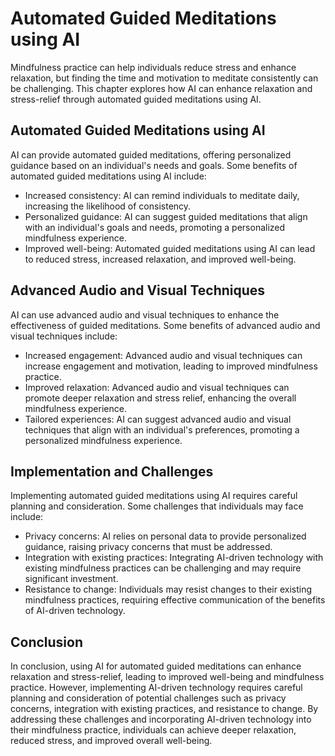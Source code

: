 Automated Guided Meditations using AI
================================================================================================

Mindfulness practice can help individuals reduce stress and enhance relaxation, but finding the time and motivation to meditate consistently can be challenging. This chapter explores how AI can enhance relaxation and stress-relief through automated guided meditations using AI.

Automated Guided Meditations using AI
-------------------------------------

AI can provide automated guided meditations, offering personalized guidance based on an individual's needs and goals. Some benefits of automated guided meditations using AI include:

* Increased consistency: AI can remind individuals to meditate daily, increasing the likelihood of consistency.
* Personalized guidance: AI can suggest guided meditations that align with an individual's goals and needs, promoting a personalized mindfulness experience.
* Improved well-being: Automated guided meditations using AI can lead to reduced stress, increased relaxation, and improved well-being.

Advanced Audio and Visual Techniques
------------------------------------

AI can use advanced audio and visual techniques to enhance the effectiveness of guided meditations. Some benefits of advanced audio and visual techniques include:

* Increased engagement: Advanced audio and visual techniques can increase engagement and motivation, leading to improved mindfulness practice.
* Improved relaxation: Advanced audio and visual techniques can promote deeper relaxation and stress relief, enhancing the overall mindfulness experience.
* Tailored experiences: AI can suggest advanced audio and visual techniques that align with an individual's preferences, promoting a personalized mindfulness experience.

Implementation and Challenges
-----------------------------

Implementing automated guided meditations using AI requires careful planning and consideration. Some challenges that individuals may face include:

* Privacy concerns: AI relies on personal data to provide personalized guidance, raising privacy concerns that must be addressed.
* Integration with existing practices: Integrating AI-driven technology with existing mindfulness practices can be challenging and may require significant investment.
* Resistance to change: Individuals may resist changes to their existing mindfulness practices, requiring effective communication of the benefits of AI-driven technology.

Conclusion
----------

In conclusion, using AI for automated guided meditations can enhance relaxation and stress-relief, leading to improved well-being and mindfulness practice. However, implementing AI-driven technology requires careful planning and consideration of potential challenges such as privacy concerns, integration with existing practices, and resistance to change. By addressing these challenges and incorporating AI-driven technology into their mindfulness practice, individuals can achieve deeper relaxation, reduced stress, and improved overall well-being.
